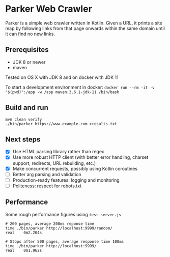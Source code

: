 # Parker Web Crawler

Parker is a simple web crawler written in Kotlin. Given a URL, it prints a site
map by following links from that page onwards within the same domain until it
can find no new links.

## Prerequisites

- JDK 8 or newer
- maven

Tested on OS X with JDK 8 and on docker with JDK 11

To start a development environment in docker: `docker run --rm -it -v "$(pwd)":/app -w /app maven:3.6.1-jdk-11 /bin/bash`

## Build and run

```
mvn clean verify
./bin/parker https://www.example.com >results.txt
```

## Next steps

- [x] Use HTML parsing library rather than regex
- [x] Use more robust HTTP client (with better error handling, charset support, redirects, URL rebuilding, etc.)
- [x] Make concurrent requests, possibly using Kotlin coroutines
- [ ] Better arg parsing and validation
- [ ] Production-ready features: logging and monitoring
- [ ] Politeness: respect for robots.txt

## Performance

Some rough performance figures using `test-server.js`

```
# 200 pages, average 200ms reponse time
time ./bin/parker http://localhost:9999/random/
real	0m2.204s

# Stops after 500 pages, average response time 100ms
time ./bin/parker http://localhost:9999/
real	0m1.962s
```
